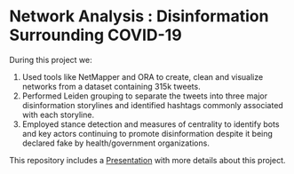 # Network Analysis : Disinformation Surrounding COVID-19

During this project we:
1. Used tools like NetMapper and ORA to create, clean and visualize networks from a dataset containing 315k tweets.
2. Performed Leiden grouping to separate the tweets into three major disinformation storylines and identified hashtags commonly associated with each storyline.
3. Employed stance detection and measures of centrality to identify bots and key actors continuing to promote disinformation despite it being declared fake by health/government organizations.

This repository includes a [Presentation](Presentation.pdf) with more details about this project. 
